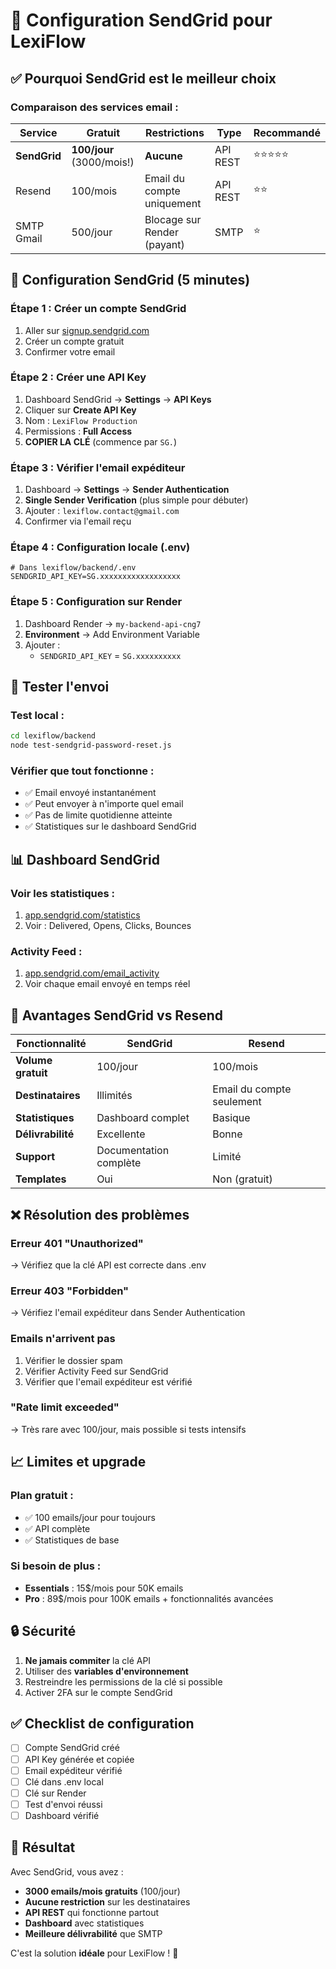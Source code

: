 # 📧 Configuration SendGrid pour LexiFlow

## ✅ Pourquoi SendGrid est le meilleur choix

### Comparaison des services email :

| Service | Gratuit | Restrictions | Type | Recommandé |
|---------|---------|--------------|------|------------|
| **SendGrid** | **100/jour** (3000/mois!) | **Aucune** | API REST | ⭐⭐⭐⭐⭐ |
| Resend | 100/mois | Email du compte uniquement | API REST | ⭐⭐ |
| SMTP Gmail | 500/jour | Blocage sur Render (payant) | SMTP | ⭐ |

## 🚀 Configuration SendGrid (5 minutes)

### Étape 1 : Créer un compte SendGrid
1. Aller sur [signup.sendgrid.com](https://signup.sendgrid.com/)
2. Créer un compte gratuit
3. Confirmer votre email

### Étape 2 : Créer une API Key
1. Dashboard SendGrid → **Settings** → **API Keys**
2. Cliquer sur **Create API Key**
3. Nom : `LexiFlow Production`
4. Permissions : **Full Access**
5. **COPIER LA CLÉ** (commence par `SG.`)

### Étape 3 : Vérifier l'email expéditeur
1. Dashboard → **Settings** → **Sender Authentication**
2. **Single Sender Verification** (plus simple pour débuter)
3. Ajouter : `lexiflow.contact@gmail.com`
4. Confirmer via l'email reçu

### Étape 4 : Configuration locale (.env)
```env
# Dans lexiflow/backend/.env
SENDGRID_API_KEY=SG.xxxxxxxxxxxxxxxxxx
```

### Étape 5 : Configuration sur Render
1. Dashboard Render → `my-backend-api-cng7`
2. **Environment** → Add Environment Variable
3. Ajouter :
   - `SENDGRID_API_KEY` = `SG.xxxxxxxxxx`

## 🧪 Tester l'envoi

### Test local :
```bash
cd lexiflow/backend
node test-sendgrid-password-reset.js
```

### Vérifier que tout fonctionne :
- ✅ Email envoyé instantanément
- ✅ Peut envoyer à n'importe quel email
- ✅ Pas de limite quotidienne atteinte
- ✅ Statistiques sur le dashboard SendGrid

## 📊 Dashboard SendGrid

### Voir les statistiques :
1. [app.sendgrid.com/statistics](https://app.sendgrid.com/statistics)
2. Voir : Delivered, Opens, Clicks, Bounces

### Activity Feed :
1. [app.sendgrid.com/email_activity](https://app.sendgrid.com/email_activity)
2. Voir chaque email envoyé en temps réel

## 🎯 Avantages SendGrid vs Resend

| Fonctionnalité | SendGrid | Resend |
|----------------|----------|---------|
| **Volume gratuit** | 100/jour | 100/mois |
| **Destinataires** | Illimités | Email du compte seulement |
| **Statistiques** | Dashboard complet | Basique |
| **Délivrabilité** | Excellente | Bonne |
| **Support** | Documentation complète | Limité |
| **Templates** | Oui | Non (gratuit) |

## ❌ Résolution des problèmes

### Erreur 401 "Unauthorized"
→ Vérifiez que la clé API est correcte dans .env

### Erreur 403 "Forbidden"
→ Vérifiez l'email expéditeur dans Sender Authentication

### Emails n'arrivent pas
1. Vérifier le dossier spam
2. Vérifier Activity Feed sur SendGrid
3. Vérifier que l'email expéditeur est vérifié

### "Rate limit exceeded"
→ Très rare avec 100/jour, mais possible si tests intensifs

## 📈 Limites et upgrade

### Plan gratuit :
- ✅ 100 emails/jour pour toujours
- ✅ API complète
- ✅ Statistiques de base

### Si besoin de plus :
- **Essentials** : 15$/mois pour 50K emails
- **Pro** : 89$/mois pour 100K emails + fonctionnalités avancées

## 🔒 Sécurité

1. **Ne jamais commiter** la clé API
2. Utiliser des **variables d'environnement**
3. Restreindre les permissions de la clé si possible
4. Activer 2FA sur le compte SendGrid

## ✅ Checklist de configuration

- [ ] Compte SendGrid créé
- [ ] API Key générée et copiée
- [ ] Email expéditeur vérifié
- [ ] Clé dans .env local
- [ ] Clé sur Render
- [ ] Test d'envoi réussi
- [ ] Dashboard vérifié

## 🎉 Résultat

Avec SendGrid, vous avez :
- **3000 emails/mois gratuits** (100/jour)
- **Aucune restriction** sur les destinataires
- **API REST** qui fonctionne partout
- **Dashboard** avec statistiques
- **Meilleure délivrabilité** que SMTP

C'est la solution **idéale** pour LexiFlow ! 🚀